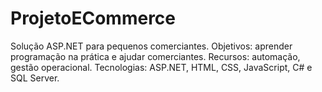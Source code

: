 # ProjetoECommerce
Solução ASP.NET para pequenos comerciantes. Objetivos: aprender programação na prática e ajudar comerciantes. Recursos: automação, gestão operacional. Tecnologias: ASP.NET, HTML, CSS, JavaScript, C# e SQL Server. 
